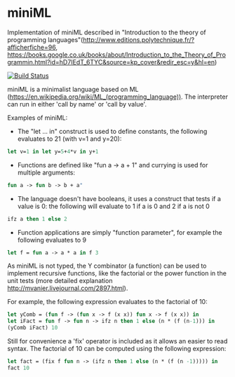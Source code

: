 
# miniML

Implementation of miniML described in "Introduction to the theory of programming languages"(http://www.editions.polytechnique.fr/?afficherfiche=96, https://books.google.co.uk/books/about/Introduction_to_the_Theory_of_Programmin.html?id=hD7IEdT_6TYC&source=kp_cover&redir_esc=y&hl=en)

[![Build Status](https://travis-ci.org/benoitpas/miniML.svg?branch=master)](https://travis-ci.org/benoitpas/miniML)

miniML is a minimalist language based on ML (https://en.wikipedia.org/wiki/ML_(programming_language)).
The interpreter can run in either 'call by name' or 'call by value'.

Examples of miniML:
* The "let ... in" construct is used to define constants, the following evaluates to 21 (with v=1 and y=20):
```ml
let v=1 in let y=5+4*v in y+1
```
* Functions are defined like "fun a -> a + 1" and currying is used for multiple arguments: 
```ml
fun a -> fun b -> b + a"
```
* The language doesn't have booleans, it uses a construct that tests if a value is 0:  the following will evaluate to 1 if a is 0 and 2 if a is not 0
```ml
ifz a then 1 else 2
```
* Function applications are simply "function parameter", for example the following evaluates to 9
```ml
let f = fun a -> a * a in f 3
```
As miniML is not typed, the Y combinator (a function) can be used to implement recursive functions, like the factorial or the power function in the unit tests (more detailed explanation http://mvanier.livejournal.com/2897.html).

For example, the following expression evaluates to the factorial of 10:
```ml
let yComb = (fun f -> (fun x -> f (x x)) fun x -> f (x x)) in 
let iFact = fun f -> fun n -> ifz n then 1 else (n * (f (n-1))) in
(yComb iFact) 10
```
    
Still for convenience a 'fix' operator is included as it allows an easier to read syntax. The factorial of 10 can be computed using the following expression:
```ml
let fact = (fix f fun n -> (ifz n then 1 else (n * (f (n -1))))) in
fact 10
```

